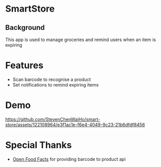 # SmartStore
## Background
This app is used to manage groceries and remind users when an item is expiring
# Features
* Scan barcode to recognise a product
* Set notifications to remind expiring items

# Demo


https://github.com/StevenChenWaiHo/smart-store/assets/122108964/e3f1ac1e-f6e4-4049-9c23-21b6dfdf8456


# Special Thanks
* <a href="https://world.openfoodfacts.org/">Open Food Facts<a> for providing barcode to product api
